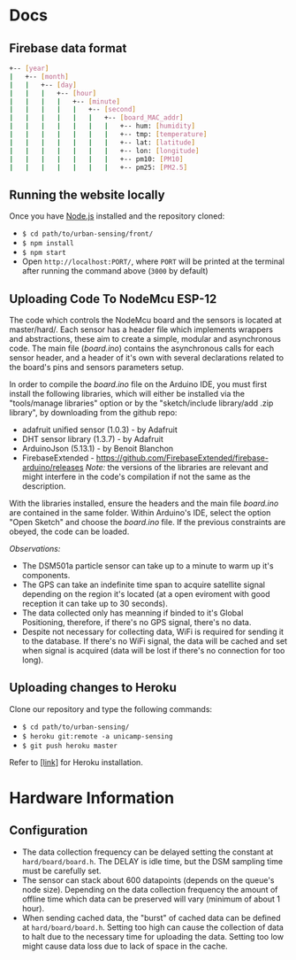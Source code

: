 # Docs
## Firebase data format
```bash
+-- [year]
|   +-- [month]
|   |   +-- [day]
|   |   |   +-- [hour]
|   |   |   |   +-- [minute]
|   |   |   |   |   +-- [second]
|   |   |   |   |   |   +-- [board_MAC_addr]
|   |   |   |   |   |   |   +-- hum: [humidity]
|   |   |   |   |   |   |   +-- tmp: [temperature]
|   |   |   |   |   |   |   +-- lat: [latitude]
|   |   |   |   |   |   |   +-- lon: [longitude]
|   |   |   |   |   |   |   +-- pm10: [PM10]
|   |   |   |   |   |   |   +-- pm25: [PM2.5]
```
## Running the website locally
Once you have [Node.js](https://nodejs.org/en/) installed and the repository cloned:
- `$ cd path/to/urban-sensing/front/`
- `$ npm install`
- `$ npm start`
- Open `http://localhost:PORT/`, where `PORT` will be printed at the terminal after running the command above (`3000` by default)
## Uploading Code To NodeMcu ESP-12
The code which controls the NodeMcu board and the sensors is located at master/hard/. Each sensor has a header file which implements wrappers and abstractions, these aim to create a simple, modular and asynchronous code. The main file (*board.ino*) contains the asynchronous calls for each sensor header, and a header of it's own with several declarations related to the board's pins and sensors parameters setup.

In order to compile the *board.ino* file on the Arduino IDE, you must first install the following libraries, which will either be installed via the "tools/manage libraries" option or by the "sketch/include library/add .zip library", by downloading from the github repo:
- adafruit unified sensor (1.0.3) - by Adafruit
- DHT sensor library (1.3.7) - by Adafruit
- ArduinoJson (5.13.1) - by Benoit Blanchon
- FirebaseExtended - https://github.com/FirebaseExtended/firebase-arduino/releases
*Note:* the versions of the libraries are relevant and might interfere in the code's compilation if not the same as the description.

With the libraries installed, ensure the headers and the main file *board.ino* are contained in the same folder. Within Arduino's IDE, select the option "Open Sketch" and choose the *board.ino* file. If the previous constraints are obeyed, the code can be loaded.

*Observations:*
- The DSM501a particle sensor can take up to a minute to warm up it's components.
- The GPS can take an indefinite time span to acquire satellite signal depending on the region it's located (at a open eviroment with good reception it can take up to 30 seconds).
- The data collected only has meanning if binded to it's Global Positioning, therefore, if there's no GPS signal, there's no data.
- Despite not necessary for collecting data, WiFi is required for sending it to the database. If there's no WiFi signal, the data will be cached and set when signal is acquired (data will be lost if there's no connection for too long). 
 
## Uploading changes to Heroku
Clone our repository and type the following commands:
- `$ cd path/to/urban-sensing/`
- `$ heroku git:remote -a unicamp-sensing`
- `$ git push heroku master`

Refer to [[link]](https://devcenter.heroku.com/articles/heroku-cli) for Heroku installation.

# Hardware Information
## Configuration
- The data collection frequency can be delayed setting the constant at `hard/board/board.h`. The DELAY is idle time, but the DSM sampling time must be carefully set.
- The sensor can stack about 600 datapoints (depends on the queue's node size). Depending on the data collection frequency the amount of offline time which data can be preserved will vary (minimum of about 1 hour).
- When sending cached data, the "burst" of cached data can be defined at `hard/board/board.h`. Setting too high can cause the collection of data to halt due to the necessary time for uploading the data. Setting too low might cause data loss due to lack of space in the cache. 

